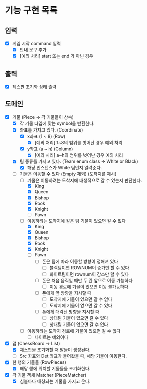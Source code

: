 # 기능 구현 목록

## 입력
- [x] 게임 시작 command 입력
  - [x] 안내 문구 추가
  - [x] [예외 처리] start 또는 end 가 아닌 경우

## 출력
- [x] 체스판 초기화 상태 출력

## 도메인
- [x] 기물 (Piece -> 각 기물들이 상속)
  - [x] 각 기물 타입에 맞는 symbol을 반환한다.
  - [x] 좌표를 가지고 있다. (Coordinate)
    - [x] x좌표 (1 ~ 8) (Row)
      - [x] [예외 처리] 1~8의 범위를 벗어난 경우 예외 처리
    - [x] y좌표 (a ~ h) (Column)
      - [x] [예외 처리] a~h의 범위를 벗어난 경우 예외 처리
  - [x] 팀 종류를 가지고 있다. (Team enum class -> White or Black)
    - [x] 해당 인스턴스가 White 팀인지 알려준다.
  - [ ] 기물은 이동할 수 있다 (Empty 제외) (도착지를 제시)
    - [ ] 기물은 이동하려는 도착지에 태생적으로 갈 수 있는지 판단한다.
      - [x] King
      - [x] Queen
      - [x] Bishop
      - [x] Rook
      - [x] Knight
      - [ ] Pawn
    - [ ] 이동하려는 도착지에 같은 팀 기물이 있으면 갈 수 없다
      - [x] King
      - [x] Queen
      - [x] Bishop
      - [x] Rook
      - [x] Knight
      - [ ] Pawn
        - [ ] 폰은 팀에 따라 이동할 방향이 정해져 있다
          - [ ] 블랙팀이면 ROWNUM이 증가만 할 수 있다
          - [ ] 화이트팀이면 rownum이 감소만 할 수 있다
        - [ ] 폰은 처음 움직일 때만 두 칸 앞으로 이동 가능하다
          - [ ] 이동 경로에 기물이 있으면 이동 불가능하다
        - [ ] 폰에게 앞 방향을 지시할 때
          - [ ] 도착지에 기물이 있으면 갈 수 없다
          - [ ] 도착지에 기물이 없으면 갈 수 있다
        - [ ] 폰에게 대각선 방향을 지시할 때
          - [ ] 상대팀 기물이 있으면 갈 수 있다
          - [ ] 상대팀 기물이 없으면 갈 수 없다
    - [ ] 이동하려는 도착지 경로에 기물이 있으면 갈 수 없다
      - [ ] 나이트는 예외이다
- [x] 맵 (ChessBoard -> List<RowPieces>)
  - [x] 체스판을 초기화할 때 말들이 생성된다.
  - [ ] Src 좌표와 Det 좌표가 들어왔을 때, 해당 기물이 이동한다.
- [x] 한 행의 기물들 (RowPieces)
  - [x] 해당 행에 위치할 기물들을 초기화한다.
- [x] 각 기물 객체 Matcher (PieceMatcher)
  - [x] 심볼마다 매칭되는 기물을 가지고 온다.